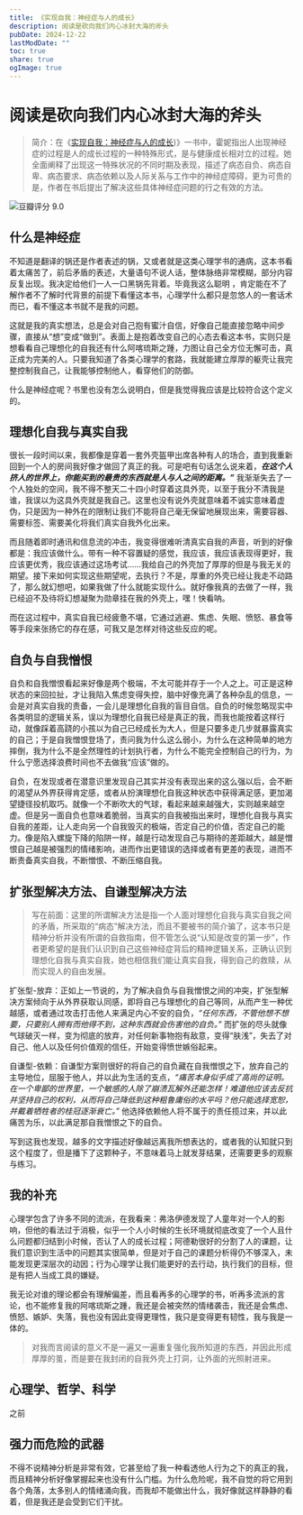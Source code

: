 ```yaml
---
title: 《实现自我：神经症与人的成长》
description: 阅读是砍向我们内心冰封大海的斧头
pubDate: 2024-12-22
lastModDate: ""
toc: true
share: true
ogImage: true
---
```


# 阅读是砍向我们内心冰封大海的斧头

> 简介：在《[实现自我：神经症与人的成长](https://book.douban.com/subject/30356524/))》一书中，霍妮指出人出现神经症的过程是人的成长过程的一种特殊形式，是与健康成长相对立的过程。她全面阐释了出现这一特殊状况的不同时期及表现，描述了病态自负、病态自卑、病态要求、病态依赖以及人际关系与工作中的神经症障碍，更为可贵的是，作者在书后提出了解决这些具体神经症问题的行之有效的方法。

![豆瓣评分 9.0](https://pic.arkread.com/cover/ebook/f/152616490.1653696499.jpg!cover_default.jpg)

## 什么是神经症

不知道是翻译的锅还是作者表述的锅，又或者就是这类心理学书的通病，这本书看着太痛苦了，前后矛盾的表述，大量语句不说人话，整体脉络非常模糊，部分内容反复出现。我决定给他们一人一口黑锅先背着。毕竟我这么聪明 ，肯定能在不了解作者不了解时代背景的前提下看懂这本书，心理学什么都只是忽悠人的一套话术而已，看不懂这本书就不是我的问题。

这就是我的真实想法，总是会对自己抱有蜜汁自信，好像自己能直接忽略中间步骤，直接从“想”变成“做到”。表面上是抱着改变自己的心态去看这本书，实则只是想看看自己理想化的自我还有什么阿喀琉斯之踵，力图让自己全方位无懈可击，真正成为完美的人。只要我知道了各类心理学的套路，我就能建立厚厚的躯壳让我完整控制我自己，让我能够控制他人，看穿他们的防御。

什么是神经症呢？书里也没有怎么说明白，但是我觉得我应该是比较符合这个定义的。

## 理想化自我与真实自我

很长一段时间以来，我都像是穿着一套外壳盔甲出席各种有人的场合，直到我重新回到一个人的房间我好像才做回了真正的我。可是吧有句话怎么说来着，_**在这个人挤人的世界上，你能买到的最贵的东西就是人与人之间的距离。”**_ 我渐渐失去了一个人独处的空间，我不得不整天二十四小时穿着这具外壳，以至于我分不清我是谁，我误以为这具外壳就是我自己。这里也没有说外壳就意味着不诚实意味着虚伪，只是因为一种外在的限制让我们不能将自己毫无保留地展现出来，需要容器、需要标签、需要美化将我们真实自我外化出来。

而且随着即时通讯和信息流的冲击，我变得很难听清真实自我的声音，听到的好像都是：我应该做什么。带有一种不容置疑的感觉，我应该，我应该表现得更好，我应该更优秀，我应该通过这场考试……我给自己的外壳加了厚厚的但是与我无关的期望。接下来如何实现这些期望呢，去执行？不是，厚重的外壳已经让我走不动路了，那么就幻想吧，如果我做了什么就能实现什么。就好像我真的去做了一样，我已经迫不及待将幻想凝聚为勋章挂在我的外壳上，嘿！快看呐。

而在这过程中，真实自我已经疲惫不堪，它通过逃避、焦虑、失眠、愤怒、暴食等等手段来张扬它的存在感，可我又是怎样对待这些反应的呢。

## 自负与自我憎恨

自负和自我憎恨看起来好像是两个极端，不太可能并存于一个人之上。可正是这种状态的来回拉扯，才让我陷入焦虑变得失控，脑中好像充满了各种杂乱的信息，一会是对真实自我的责备，一会儿是理想化自我的盲目自信。自负的时候忽略现实中各类明显的逻辑关系，误以为理想化自我已经是真正的我，而我也能按着这样行动，就像踩着高跷的小孩以为自己已经成长为大人，但是只要多走几步就暴露真实的自己；于是自我憎恨登场了，责问我为什么这么弱小，为什么在这种简单的地方摔倒，我为什么不是全然理性的计划执行者，为什么不能完全控制自己的行为，为什么宁愿选择浪费时间也不去做我“应该”做的。

自负，在发现或者在潜意识里发现自己其实并没有表现出来的这么强以后，会不断的渴望从外界获得肯定感，或者从扮演理想化自我这种状态中获得满足感，更加渴望捷径投机取巧。就像一个不断吹大的气球，看起来越来越强大，实则越来越空虚。但是另一面自负也意味着脆弱，当真实的自我被指出来时，理想化自我与真实自我的差距，让人走向另一个自我毁灭的极端，否定自己的价值，否定自己的能力。像是陷入螺旋下降的陷阱一样，越是行动发现自己与期待的差距越大，越是憎恨自己越是被强烈的情绪影响，进而作出更错误的选择或者有更差的表现，进而不断责备真实自我，不断憎恨、不断压缩自我。

## 扩张型解决方法、自谦型解决方法

> 写在前面：这里的所谓解决方法是指一个人面对理想化自我与真实自我之间的矛盾，所采取的“病态”解决方法，而且不要被书的简介骗了，这本书只是精神分析并没有所谓的自救指南，但不管怎么说“认知是改变的第一步”，作者更希望的是我们认识到自己这些神经症背后的精神逻辑关系，正确认识到理想化自我与真实自我，她也相信我们能让真实自我，得到自己的救赎，从而实现人的自由发展。

扩张型-放弃：正如上一节说的，为了解决自负与自我憎恨之间的冲突，扩张型解决方案倾向于从外界获取认同感，即将自己与理想化的自己等同，从而产生一种优越感，或者通过攻击打击他人来满足内心不安的自负，_“任何东西，不管他想不想要，只要别人拥有而他得不到，这种东西就会伤害他的自负。”_ 而扩张的尽头就像气球破灭一样，变为彻底的放弃，对任何新事物抱有敌意，变得“肤浅”，失去了对自己、他人以及任何价值观的信任，开始变得愤世嫉俗起来。

自谦型-依赖：自谦型方案则很好的将自己的自负藏在自我憎恨之下，放弃自己的主导地位，屈服于他人，并以此为生活的支点，_“痛苦本身似乎成了高尚的证明。在一个卑鄙的世界里，一个敏感的人除了崩溃瓦解外还能怎样！难道他应该去反抗并坚持自己的权利，从而将自己降低到这种粗鲁庸俗的水平吗？他只能选择宽恕，并戴着牺牲者的桂冠逐渐衰亡。”_ 他选择依赖他人将不属于的责任揽过来，并以此痛苦为乐，以此满足那自我憎恨之下的自负。

写到这我也发现，越多的文字描述好像越远离我所想表达的，或者我的认知就只到这个程度了，但是播下了这颗种子，不意味着马上就发芽结果，还需要更多的观察与练习。

## 我的补充

心理学包含了许多不同的流派，在我看来：弗洛伊德发现了人童年对一个人的影响，但他的看法过于消极，似乎一个人小时候的生长环境就彻底改变了一个人且什么问题都归结到小时候，否认了人的成长过程；阿德勒很好的分割了人的课题，让我们意识到生活中的问题其实很简单，但是对于自己的课题分析得仍不够深入，未能发现更深层次的动因；行为心理学让我们能更好的去行动，执行我们的目标，但是有把人当成工具的嫌疑。

我无论对谁的理论都会有理解偏差，而且看再多的心理学的书，听再多流派的言论，也不能修复我的阿喀琉斯之踵，我还是会被突然的情绪袭击，我还是会焦虑、愤怒、嫉妒、失落，我也没有因此变得更理性，我只是变得更有韧性，我与我是一体的。

>  对我而言阅读的意义不是一遍又一遍重复强化我所知道的东西，并因此形成厚厚的茧，而是要在我封闭的自我外壳上打洞，让外面的光照射进来。


## 心理学、哲学、科学

之前

## 强力而危险的武器

不得不说精神分析是非常有效，它甚至给了我一种看透他人行为之下的真正的我，而且精神分析好像掌握起来也没有什么门槛。为什么危险呢，我不自觉的将它用到各个角落，太多别人的情绪涌向我，而我却不能做出什么，我好像就这样静静的看着，但是我还是会受到它们干扰。